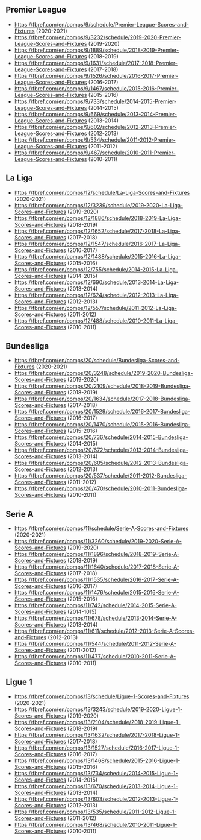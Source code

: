 
## Premier League
- https://fbref.com/en/comps/9/schedule/Premier-League-Scores-and-Fixtures (2020-2021) 
- https://fbref.com/en/comps/9/3232/schedule/2019-2020-Premier-League-Scores-and-Fixtures (2019-2020) 
- https://fbref.com/en/comps/9/1889/schedule/2018-2019-Premier-League-Scores-and-Fixtures (2018-2019) 
- https://fbref.com/en/comps/9/1631/schedule/2017-2018-Premier-League-Scores-and-Fixtures (2017-2018) 
- https://fbref.com/en/comps/9/1526/schedule/2016-2017-Premier-League-Scores-and-Fixtures (2016-2017) 
- https://fbref.com/en/comps/9/1467/schedule/2015-2016-Premier-League-Scores-and-Fixtures (2015-2016) 
- https://fbref.com/en/comps/9/733/schedule/2014-2015-Premier-League-Scores-and-Fixtures (2014-2015) 
- https://fbref.com/en/comps/9/669/schedule/2013-2014-Premier-League-Scores-and-Fixtures (2013-2014) 
- https://fbref.com/en/comps/9/602/schedule/2012-2013-Premier-League-Scores-and-Fixtures (2012-2013) 
- https://fbref.com/en/comps/9/534/schedule/2011-2012-Premier-League-Scores-and-Fixtures (2011-2012) 
- https://fbref.com/en/comps/9/467/schedule/2010-2011-Premier-League-Scores-and-Fixtures (2010-2011) 

## La Liga
- https://fbref.com/en/comps/12/schedule/La-Liga-Scores-and-Fixtures (2020-2021) 
- https://fbref.com/en/comps/12/3239/schedule/2019-2020-La-Liga-Scores-and-Fixtures (2019-2020) 
- https://fbref.com/en/comps/12/1886/schedule/2018-2019-La-Liga-Scores-and-Fixtures (2018-2019) 
- https://fbref.com/en/comps/12/1652/schedule/2017-2018-La-Liga-Scores-and-Fixtures (2017-2018) 
- https://fbref.com/en/comps/12/1547/schedule/2016-2017-La-Liga-Scores-and-Fixtures (2016-2017) 
- https://fbref.com/en/comps/12/1488/schedule/2015-2016-La-Liga-Scores-and-Fixtures (2015-2016) 
- https://fbref.com/en/comps/12/755/schedule/2014-2015-La-Liga-Scores-and-Fixtures (2014-2015) 
- https://fbref.com/en/comps/12/690/schedule/2013-2014-La-Liga-Scores-and-Fixtures (2013-2014) 
- https://fbref.com/en/comps/12/624/schedule/2012-2013-La-Liga-Scores-and-Fixtures (2012-2013) 
- https://fbref.com/en/comps/12/557/schedule/2011-2012-La-Liga-Scores-and-Fixtures (2011-2012) 
- https://fbref.com/en/comps/12/488/schedule/2010-2011-La-Liga-Scores-and-Fixtures (2010-2011)

## Bundesliga
- https://fbref.com/en/comps/20/schedule/Bundesliga-Scores-and-Fixtures (2020-2021) 
- https://fbref.com/en/comps/20/3248/schedule/2019-2020-Bundesliga-Scores-and-Fixtures (2019-2020) 
- https://fbref.com/en/comps/20/2109/schedule/2018-2019-Bundesliga-Scores-and-Fixtures (2018-2019) 
- https://fbref.com/en/comps/20/1634/schedule/2017-2018-Bundesliga-Scores-and-Fixtures (2017-2018) 
- https://fbref.com/en/comps/20/1529/schedule/2016-2017-Bundesliga-Scores-and-Fixtures (2016-2017) 
- https://fbref.com/en/comps/20/1470/schedule/2015-2016-Bundesliga-Scores-and-Fixtures (2015-2016) 
- https://fbref.com/en/comps/20/736/schedule/2014-2015-Bundesliga-Scores-and-Fixtures (2014-2015) 
- https://fbref.com/en/comps/20/672/schedule/2013-2014-Bundesliga-Scores-and-Fixtures (2013-2014) 
- https://fbref.com/en/comps/20/605/schedule/2012-2013-Bundesliga-Scores-and-Fixtures (2012-2013) 
- https://fbref.com/en/comps/20/537/schedule/2011-2012-Bundesliga-Scores-and-Fixtures (2011-2012) 
- https://fbref.com/en/comps/20/470/schedule/2010-2011-Bundesliga-Scores-and-Fixtures (2010-2011)

## Serie A
- https://fbref.com/en/comps/11/schedule/Serie-A-Scores-and-Fixtures (2020-2021) 
- https://fbref.com/en/comps/11/3260/schedule/2019-2020-Serie-A-Scores-and-Fixtures (2019-2020) 
- https://fbref.com/en/comps/11/1896/schedule/2018-2019-Serie-A-Scores-and-Fixtures (2018-2019) 
- https://fbref.com/en/comps/11/1640/schedule/2017-2018-Serie-A-Scores-and-Fixtures (2017-2018) 
- https://fbref.com/en/comps/11/1535/schedule/2016-2017-Serie-A-Scores-and-Fixtures (2016-2017) 
- https://fbref.com/en/comps/11/1476/schedule/2015-2016-Serie-A-Scores-and-Fixtures (2015-2016) 
- https://fbref.com/en/comps/11/742/schedule/2014-2015-Serie-A-Scores-and-Fixtures (2014-1015) 
- https://fbref.com/en/comps/11/678/schedule/2013-2014-Serie-A-Scores-and-Fixtures (2013-2014) 
- https://fbref.com/en/comps/11/611/schedule/2012-2013-Serie-A-Scores-and-Fixtures (2012-2013) 
- https://fbref.com/en/comps/11/544/schedule/2011-2012-Serie-A-Scores-and-Fixtures (2011-2012) 
- https://fbref.com/en/comps/11/477/schedule/2010-2011-Serie-A-Scores-and-Fixtures (2010-2011) 


## Ligue 1
- https://fbref.com/en/comps/13/schedule/Ligue-1-Scores-and-Fixtures (2020-2021) 
- https://fbref.com/en/comps/13/3243/schedule/2019-2020-Ligue-1-Scores-and-Fixtures (2019-2020) 
- https://fbref.com/en/comps/13/2104/schedule/2018-2019-Ligue-1-Scores-and-Fixtures (2018-2019) 
- https://fbref.com/en/comps/13/1632/schedule/2017-2018-Ligue-1-Scores-and-Fixtures (2017-2018) 
- https://fbref.com/en/comps/13/1527/schedule/2016-2017-Ligue-1-Scores-and-Fixtures (2016-2017) 
- https://fbref.com/en/comps/13/1468/schedule/2015-2016-Ligue-1-Scores-and-Fixtures (2015-2016) 
- https://fbref.com/en/comps/13/734/schedule/2014-2015-Ligue-1-Scores-and-Fixtures (2014-2015) 
- https://fbref.com/en/comps/13/670/schedule/2013-2014-Ligue-1-Scores-and-Fixtures (2013-2014)
- https://fbref.com/en/comps/13/603/schedule/2012-2013-Ligue-1-Scores-and-Fixtures (2012-2013) 
- https://fbref.com/en/comps/13/535/schedule/2011-2012-Ligue-1-Scores-and-Fixtures (2011-2012) 
- https://fbref.com/en/comps/13/468/schedule/2010-2011-Ligue-1-Scores-and-Fixtures (2010-2011) 

